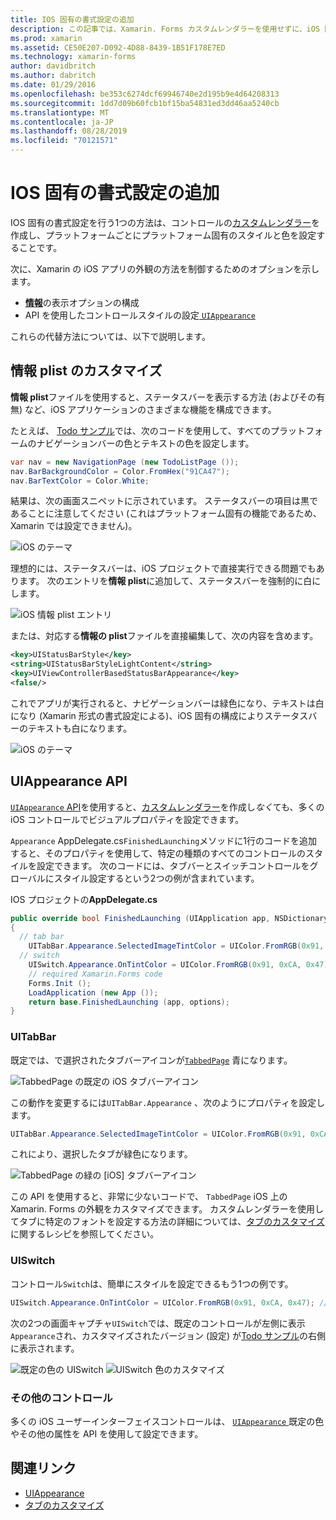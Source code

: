 ```yaml
---
title: IOS 固有の書式設定の追加
description: この記事では、Xamarin. Forms カスタムレンダラーを使用せずに、iOS 固有の外観を設定する方法について説明します。
ms.prod: xamarin
ms.assetid: CE50E207-D092-4D88-8439-1B51F178E7ED
ms.technology: xamarin-forms
author: davidbritch
ms.author: dabritch
ms.date: 01/29/2016
ms.openlocfilehash: be353c6274dcf69946740e2d195b9e4d64208313
ms.sourcegitcommit: 1dd7d09b60fcb1bf15ba54831ed3dd46aa5240cb
ms.translationtype: MT
ms.contentlocale: ja-JP
ms.lasthandoff: 08/28/2019
ms.locfileid: "70121571"
---
```

# <a name="adding-ios-specific-formatting"></a>IOS 固有の書式設定の追加

IOS 固有の書式設定を行う1つの方法は、コントロールの[カスタムレンダラー](~/xamarin-forms/app-fundamentals/custom-renderer/index.md)を作成し、プラットフォームごとにプラットフォーム固有のスタイルと色を設定することです。

次に、Xamarin の iOS アプリの外観の方法を制御するためのオプションを示します。

- [**情報**](#info-plist)の表示オプションの構成
- API を使用したコントロールスタイルの設定[ `UIAppearance`](#uiappearance)

これらの代替方法については、以下で説明します。

<a name="info-plist"/>

## <a name="customizing-infoplist"></a>情報 plist のカスタマイズ

**情報 plist**ファイルを使用すると、ステータスバーを表示する方法 (およびその有無) など、iOS アプリケーションのさまざまな機能を構成できます。

たとえば、 [Todo サンプル](https://docs.microsoft.com/samples/xamarin/xamarin-forms-samples/todo)では、次のコードを使用して、すべてのプラットフォームのナビゲーションバーの色とテキストの色を設定します。

```csharp
var nav = new NavigationPage (new TodoListPage ());
nav.BarBackgroundColor = Color.FromHex("91CA47");
nav.BarTextColor = Color.White;
```

結果は、次の画面スニペットに示されています。 ステータスバーの項目は黒であることに注意してください (これはプラットフォーム固有の機能であるため、Xamarin では設定できません)。

![](theme-images/status-default-sml.png "iOS のテーマ")

理想的には、ステータスバーは、iOS プロジェクトで直接実行できる問題でもあります。 次のエントリを**情報 plist**に追加して、ステータスバーを強制的に白にします。

![](theme-images/info-plist.png "iOS 情報 plist エントリ")

または、対応する**情報の plist**ファイルを直接編集して、次の内容を含めます。

```xml
<key>UIStatusBarStyle</key>
<string>UIStatusBarStyleLightContent</string>
<key>UIViewControllerBasedStatusBarAppearance</key>
<false/>
```

これでアプリが実行されると、ナビゲーションバーは緑色になり、テキストは白になり (Xamarin 形式の書式設定による)、iOS 固有の構成によりステータスバーのテキストも白になります。

![](theme-images/status-white-sml.png "iOS のテーマ")

<a name="uiappearance"/>

## <a name="uiappearance-api"></a>UIAppearance API

[ `UIAppearance` API](~/ios/user-interface/ios-ui/introduction-to-the-appearance-api.md)を使用すると、[カスタムレンダラー](~/xamarin-forms/app-fundamentals/custom-renderer/index.md)を作成し*なく*ても、多くの iOS コントロールでビジュアルプロパティを設定できます。

`Appearance` AppDelegate.cs`FinishedLaunching`メソッドに1行のコードを追加すると、そのプロパティを使用して、特定の種類のすべてのコントロールのスタイルを設定できます。 次のコードには、タブバーとスイッチコントロールをグローバルにスタイル設定するという2つの例が含まれています。

IOS プロジェクトの**AppDelegate.cs**

```csharp
public override bool FinishedLaunching (UIApplication app, NSDictionary options)
{
  // tab bar
    UITabBar.Appearance.SelectedImageTintColor = UIColor.FromRGB(0x91, 0xCA, 0x47); // green
  // switch
    UISwitch.Appearance.OnTintColor = UIColor.FromRGB(0x91, 0xCA, 0x47); // green
    // required Xamarin.Forms code
    Forms.Init ();
    LoadApplication (new App ());
    return base.FinishedLaunching (app, options);
}
```

### <a name="uitabbar"></a>UITabBar

既定では、で選択されたタブバーアイコンが[`TabbedPage`](~/xamarin-forms/app-fundamentals/navigation/tabbed-page.md)
青になります。

![](theme-images/tabbar-default.png "TabbedPage の既定の iOS タブバーアイコン")

この動作を変更するには`UITabBar.Appearance` 、次のようにプロパティを設定します。

```csharp
UITabBar.Appearance.SelectedImageTintColor = UIColor.FromRGB(0x91, 0xCA, 0x47); // green
```

これにより、選択したタブが緑色になります。

![](theme-images/tabbar-custom.png "TabbedPage の緑の [iOS] タブバーアイコン")

この API を使用すると、非常に少ないコードで、 `TabbedPage` iOS 上の Xamarin. Forms の外観をカスタマイズできます。 カスタムレンダラーを使用してタブに特定のフォントを設定する方法の詳細については、[タブのカスタマイズ](https://github.com/xamarin/recipes/tree/master/Recipes/xamarin-forms/iOS/customize-tabs)に関するレシピを参照してください。

### <a name="uiswitch"></a>UISwitch

コントロール`Switch`は、簡単にスタイルを設定できるもう1つの例です。

```csharp
UISwitch.Appearance.OnTintColor = UIColor.FromRGB(0x91, 0xCA, 0x47); // green
```

次の2つの画面キャプチャ`UISwitch`では、既定のコントロールが左側に表示`Appearance`され、カスタマイズされたバージョン (設定) が[Todo サンプル](https://docs.microsoft.com/samples/xamarin/xamarin-forms-samples/todo)の右側に表示されます。

![](theme-images/switch-default.png "既定の色の UISwitch") ![](theme-images/switch-custom.png "UISwitch 色のカスタマイズ")

### <a name="other-controls"></a>その他のコントロール

多くの iOS ユーザーインターフェイスコントロールは、 [ `UIAppearance` ](~/ios/user-interface/ios-ui/introduction-to-the-appearance-api.md)既定の色やその他の属性を API を使用して設定できます。



## <a name="related-links"></a>関連リンク

- [UIAppearance](~/ios/user-interface/ios-ui/introduction-to-the-appearance-api.md)
- [タブのカスタマイズ](https://github.com/xamarin/recipes/tree/master/Recipes/xamarin-forms/iOS/customize-tabs)
